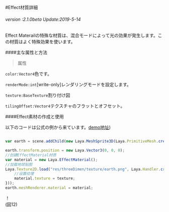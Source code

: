 #Effect材質詳細

###### *version :2.1.0beta   Update:2019-5-14*

Effect Materailの特殊な材質は、混合モードによって光の効果が発生します。この材質はよく特殊効果を使います。

####主な属性と方法

>属性

`color:Vector4`色です。

`renderMode:int`[write-only]レンダリングモードを設定します。

`texture:BaseTexture`割り付け図

`tilingOffset:Vector4`テクスチャのフラットとオフセット。

####Effect素材の作成と使用

以下のコードは公式の例から来ています。[demo地址](https://layaair.ldc.layabox.com/demo2/?language=ch&category=3d&group=Material&name=EffectMaterialDemo))


```typescript

var earth = scene.addChild(new Laya.MeshSprite3D(Laya.PrimitiveMesh.createSphere())) as Laya.MeshSprite3D;

earth.transform.position = new Laya.Vector3(0, 0, 0);
//创建EffectMaterial材质
var material = new Laya.EffectMaterial();
//加载地球贴图
Laya.Texture2D.load("res/threeDimen/texture/earth.png", Laya.Handler.create(this, function(texture) {
    //设置纹理
    material.texture = texture; 
}));
earth.meshRenderer.material = material;
```


！[](img/1.gif)<br/>(図12)
